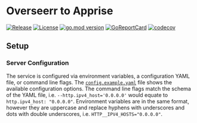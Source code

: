 # Overseerr to Apprise

[![Release](https://github.com/USA-RedDragon/overseerr-to-apprise/actions/workflows/release.yaml/badge.svg)](https://github.com/USA-RedDragon/overseerr-to-apprise/actions/workflows/release.yaml) [![License](https://badgen.net/github/license/USA-RedDragon/overseerr-to-apprise)](https://github.com/USA-RedDragon/overseerr-to-apprise/blob/master/LICENSE) [![go.mod version](https://img.shields.io/github/go-mod/go-version/USA-RedDragon/overseerr-to-apprise.svg)](https://github.com/USA-RedDragon/overseerr-to-apprise) [![GoReportCard](https://goreportcard.com/badge/github.com/USA-RedDragon/overseerr-to-apprise)](https://goreportcard.com/report/github.com/USA-RedDragon/overseerr-to-apprise) [![codecov](https://codecov.io/gh/USA-RedDragon/overseerr-to-apprise/graph/badge.svg?token=ghxDuYfkV6)](https://codecov.io/gh/USA-RedDragon/overseerr-to-apprise)

## Setup

### Server Configuration

The service is configured via environment variables, a configuration YAML file, or command line flags. The [`config.example.yaml`](config.example.yaml) file shows the available configuration options. The command line flags match the schema of the YAML file, i.e. `--http.ipv4_host='0.0.0.0'` would equate to `http.ipv4_host: "0.0.0.0"`. Environment variables are in the same format, however they are uppercase and replace hyphens with underscores and dots with double underscores, i.e. `HTTP__IPV4_HOSTS="0.0.0.0"`.
